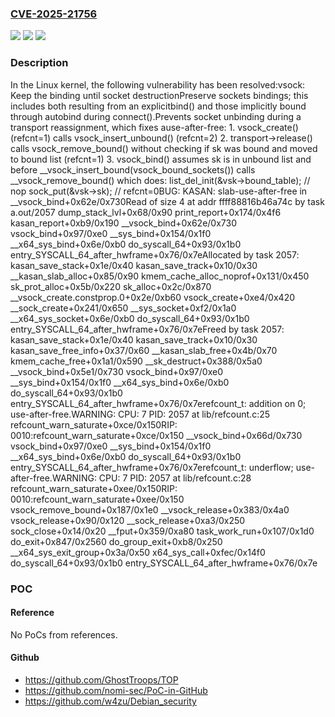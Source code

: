 ### [CVE-2025-21756](https://cve.mitre.org/cgi-bin/cvename.cgi?name=CVE-2025-21756)
![](https://img.shields.io/static/v1?label=Product&message=Linux&color=blue)
![](https://img.shields.io/static/v1?label=Version&message=c0cfa2d8a788fcf45df5bf4070ab2474c88d543a%3C%20e7754d564579a5db9c5c9f74228df5d6dd6f1173%20&color=brighgreen)
![](https://img.shields.io/static/v1?label=Vulnerability&message=n%2Fa&color=brighgreen)

### Description

In the Linux kernel, the following vulnerability has been resolved:vsock: Keep the binding until socket destructionPreserve sockets bindings; this includes both resulting from an explicitbind() and those implicitly bound through autobind during connect().Prevents socket unbinding during a transport reassignment, which fixes ause-after-free:    1. vsock_create() (refcnt=1) calls vsock_insert_unbound() (refcnt=2)    2. transport->release() calls vsock_remove_bound() without checking if       sk was bound and moved to bound list (refcnt=1)    3. vsock_bind() assumes sk is in unbound list and before       __vsock_insert_bound(vsock_bound_sockets()) calls       __vsock_remove_bound() which does:           list_del_init(&vsk->bound_table); // nop           sock_put(&vsk->sk);               // refcnt=0BUG: KASAN: slab-use-after-free in __vsock_bind+0x62e/0x730Read of size 4 at addr ffff88816b46a74c by task a.out/2057 dump_stack_lvl+0x68/0x90 print_report+0x174/0x4f6 kasan_report+0xb9/0x190 __vsock_bind+0x62e/0x730 vsock_bind+0x97/0xe0 __sys_bind+0x154/0x1f0 __x64_sys_bind+0x6e/0xb0 do_syscall_64+0x93/0x1b0 entry_SYSCALL_64_after_hwframe+0x76/0x7eAllocated by task 2057: kasan_save_stack+0x1e/0x40 kasan_save_track+0x10/0x30 __kasan_slab_alloc+0x85/0x90 kmem_cache_alloc_noprof+0x131/0x450 sk_prot_alloc+0x5b/0x220 sk_alloc+0x2c/0x870 __vsock_create.constprop.0+0x2e/0xb60 vsock_create+0xe4/0x420 __sock_create+0x241/0x650 __sys_socket+0xf2/0x1a0 __x64_sys_socket+0x6e/0xb0 do_syscall_64+0x93/0x1b0 entry_SYSCALL_64_after_hwframe+0x76/0x7eFreed by task 2057: kasan_save_stack+0x1e/0x40 kasan_save_track+0x10/0x30 kasan_save_free_info+0x37/0x60 __kasan_slab_free+0x4b/0x70 kmem_cache_free+0x1a1/0x590 __sk_destruct+0x388/0x5a0 __vsock_bind+0x5e1/0x730 vsock_bind+0x97/0xe0 __sys_bind+0x154/0x1f0 __x64_sys_bind+0x6e/0xb0 do_syscall_64+0x93/0x1b0 entry_SYSCALL_64_after_hwframe+0x76/0x7erefcount_t: addition on 0; use-after-free.WARNING: CPU: 7 PID: 2057 at lib/refcount.c:25 refcount_warn_saturate+0xce/0x150RIP: 0010:refcount_warn_saturate+0xce/0x150 __vsock_bind+0x66d/0x730 vsock_bind+0x97/0xe0 __sys_bind+0x154/0x1f0 __x64_sys_bind+0x6e/0xb0 do_syscall_64+0x93/0x1b0 entry_SYSCALL_64_after_hwframe+0x76/0x7erefcount_t: underflow; use-after-free.WARNING: CPU: 7 PID: 2057 at lib/refcount.c:28 refcount_warn_saturate+0xee/0x150RIP: 0010:refcount_warn_saturate+0xee/0x150 vsock_remove_bound+0x187/0x1e0 __vsock_release+0x383/0x4a0 vsock_release+0x90/0x120 __sock_release+0xa3/0x250 sock_close+0x14/0x20 __fput+0x359/0xa80 task_work_run+0x107/0x1d0 do_exit+0x847/0x2560 do_group_exit+0xb8/0x250 __x64_sys_exit_group+0x3a/0x50 x64_sys_call+0xfec/0x14f0 do_syscall_64+0x93/0x1b0 entry_SYSCALL_64_after_hwframe+0x76/0x7e

### POC

#### Reference
No PoCs from references.

#### Github
- https://github.com/GhostTroops/TOP
- https://github.com/nomi-sec/PoC-in-GitHub
- https://github.com/w4zu/Debian_security

